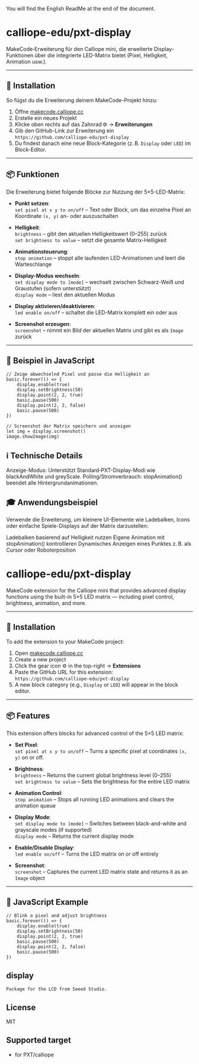 You will find the English ReadMe at the end of the document.

# calliope-edu/pxt-display

MakeCode‑Erweiterung für den Calliope mini, die erweiterte Display-Funktionen über die integrierte LED-Matrix bietet (Pixel, Helligkeit, Animation usw.).

---

## 🔧 Installation

So fügst du die Erweiterung deinem MakeCode-Projekt hinzu:

1. Öffne [makecode.calliope.cc](https://makecode.calliope.cc/)
2. Erstelle ein neues Projekt
3. Klicke oben rechts auf das Zahnrad ⚙️ → **Erweiterungen**
4. Gib den GitHub-Link zur Erweiterung ein  
   `https://github.com/calliope-edu/pxt-display`
5. Du findest danach eine neue Block-Kategorie (z. B. `Display` oder `LED`) im Block-Editor.

---

## 📦 Funktionen

Die Erweiterung bietet folgende Blöcke zur Nutzung der 5×5-LED-Matrix:

- **Punkt setzen**:  
  `set pixel at x y to on/off` – Text oder Block, um das einzelne Pixel an Koordinate `(x, y)` an- oder auszuschalten  

- **Helligkeit**:  
  `brightness` – gibt den aktuellen Helligkeitswert (0–255) zurück  
  `set brightness to value` – setzt die gesamte Matrix-Helligkeit

- **Animationsteuerung**:  
  `stop animation` – stoppt alle laufenden LED-Animationen und leert die Warteschlange

- **Display-Modus wechseln**:  
  `set display mode to [mode]` – wechselt zwischen Schwarz-Weiß und Graustufen (sofern unterstützt)  
  `display mode` – liest den aktuellen Modus

- **Display aktivieren/deaktivieren**:  
  `led enable on/off` – schaltet die LED-Matrix komplett ein oder aus

- **Screenshot erzeugen**:  
  `screenshot` – nimmt ein Bild der aktuellen Matrix und gibt es als `Image` zurück

---

## 🧪 Beispiel in JavaScript

```blocks
// Zeige abwechselnd Pixel und passe die Helligkeit an
basic.forever(() => {
    display.enable(true)
    display.setBrightness(50)
    display.point(2, 2, true)
    basic.pause(500)
    display.point(2, 2, false)
    basic.pause(500)
})
```

```blocks
// Screenshot der Matrix speichern und anzeigen
let img = display.screenshot()
image.showImage(img)
```
## ℹ️ Technische Details

Anzeige-Modus: Unterstützt Standard‑PXT-Display-Modi wie blackAndWhite und greyScale.
Polling/Stromverbrauch: stopAnimation() beendet alle Hintergrundanimationen.

## 🎓 Anwendungsbeispiel

Verwende die Erweiterung, um kleinere UI-Elemente wie Ladebalken, Icons oder einfache Spiele-Displays auf der Matrix darzustellen:

Ladebalken basierend auf Helligkeit nutzen
Eigene Animation mit stopAnimation() kontrollieren
Dynamisches Anzeigen eines Punktes z. B. als Cursor oder Roboterposition



# calliope-edu/pxt-display

MakeCode extension for the Calliope mini that provides advanced display functions using the built-in 5×5 LED matrix — including pixel control, brightness, animation, and more.

---

## 🔧 Installation

To add the extension to your MakeCode project:

1. Open [makecode.calliope.cc](https://makecode.calliope.cc/)
2. Create a new project
3. Click the gear icon ⚙️ in the top-right → **Extensions**
4. Paste the GitHub URL for this extension:  
   `https://github.com/calliope-edu/pxt-display`
5. A new block category (e.g., `Display` or `LED`) will appear in the block editor.

---

## 📦 Features

This extension offers blocks for advanced control of the 5×5 LED matrix:

- **Set Pixel**:  
  `set pixel at x y to on/off` – Turns a specific pixel at coordinates `(x, y)` on or off.

- **Brightness**:  
  `brightness` – Returns the current global brightness level (0–255)  
  `set brightness to value` – Sets the brightness for the entire LED matrix

- **Animation Control**:  
  `stop animation` – Stops all running LED animations and clears the animation queue

- **Display Mode**:  
  `set display mode to [mode]` – Switches between black-and-white and grayscale modes (if supported)  
  `display mode` – Returns the current display mode

- **Enable/Disable Display**:  
  `led enable on/off` – Turns the LED matrix on or off entirely

- **Screenshot**:  
  `screenshot` – Captures the current LED matrix state and returns it as an `Image` object

---

## 🧪 JavaScript Example

```blocks
// Blink a pixel and adjust brightness
basic.forever(() => {
    display.enable(true)
    display.setBrightness(50)
    display.point(2, 2, true)
    basic.pause(500)
    display.point(2, 2, false)
    basic.pause(500)
})
```

## display

	Package for the LCD from Seeed Studio.

## License

MIT

## Supported target

* for PXT/calliope
